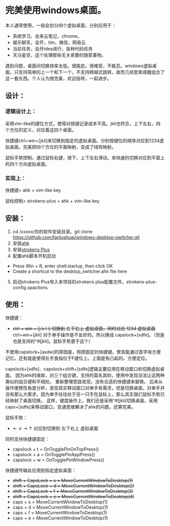 # 完美使用windows桌面。
本人通常使用，一般会划分四个虚拟桌面，分别应用于：
- 系统学习，会来云笔记，chrome。
- 娱乐聊天，会开，tim，微信，网易云
- 当前任务，会开idea进行，各种代码任务
- 天马星空，这个处理那些无关紧要的随意事物。

遇到问题，桌面间切换效率太低。很尴尬，很难受，不能忍。windows虚拟桌面，只支持简单的上一个和下一个，不支持跨越式跳转。故而几经思索琢磨组合了这一套东西。个人认为很完美，欢迎指导，一起进步。

## 设计：
### 逻辑设计上：
采用vim-like的键位方式，使得对按键记录成本不高。jkli也符合，上下左右，四个方位的定义，对应着这四个桌面。

快捷键ctrl+win+[jkli]来切换到指定的虚拟桌面。分别按键位的顺序对应到1234虚拟桌面。完美把四个方位的平面映射，变成了线性映射。

鼠标手势控制，通过鼠标右键，按下，上下左右滑动，来快速的切换对应到平面上的四个方向虚拟桌面。

### 实现上：

快捷键= ahk + vim-like key

鼠标控制= strokens-plus + ahk + vim-like key

## 安装：
1. cd /xxxxx/你的软件安装目录。git clone https://github.com/fanlushuai/windows-desktop-switcher.git
2. 安装[ahk](https://www.autohotkey.com/)
3. 安装[strokens Plus](https://www.strokesplus.com/downloads/)
4. 配置ahk脚本开机启动
- Press Win + R, enter shell:startup, then click OK
- Create a shortcut to the desktop_switcher.ahk file here
5. 启动strokens Plus导入本项目的strokens plus配置文件。strokens-plus-config.spactions

## 使用：
快捷键：
- ~~ctrl + win + [j k l i] 切换到 左下右上 虚拟桌面，同时对应 1234 虚拟桌面~~
ctrl+win+[jkli] 对于单手操作是不友好的。所以换成 capslock+[sdfe]。（但是也是支持的^#[jkli]。鼠标手势基于这个）

不使用capslock+[asdw]的原因是，照顾固定的快捷键。使其能通过首字母方便记忆。还有就是使得左手食指位于F键位上。上面是有凸起的。方便定位。

capslock+[sdfe]、capslock+shift+[sdfe]逻辑主要应用在移动窗口和切换虚拟桌面。
因为ahk的缘故，对三个组合键，支持的莫名其妙。使用中发现没法让这两种类似的组合键和平相处。
重新整理思路发现，没有合适的快捷键来替换。
后来从操作便携性角度分析，发现其实移动窗口对单手有需求，但是切换桌面，对单手并没有那么大需求，因为单手往往处于另一只手在鼠标上，那么其实我们鼠标手势已经映射了桌面切换。
这样，键盘操作上，我们还是采用^#[jkli]切换桌面，采用caps+[sdfe]来移动窗口，变通思维解决了ahk的问题。还算完美。

鼠标手势：
- ← ↓ → ↑ 对应到切换到  左下右上 虚拟桌面

同时支持快捷键固定：
- capslock + t = OnTogglePinOnTopPress()
- capslock + a = OnTogglePinAppPress()
- capslock + w = OnTogglePinWindowPress()

快捷键传输此应用到指定虚拟桌面：
- ~~shift + CapsLock + s = MoveCurrentWindowToDesktop(1)~~
- ~~shift + CapsLock + d = MoveCurrentWindowToDesktop(2)~~
- ~~shift + CapsLock + f = MoveCurrentWindowToDesktop(3)~~
- ~~shift + CapsLock + e = MoveCurrentWindowToDesktop(4)~~
- caps + s = MoveCurrentWindowToDesktop(1)
- caps + d = MoveCurrentWindowToDesktop(1)
- caps + f = MoveCurrentWindowToDesktop(1)
- caps + e = MoveCurrentWindowToDesktop(1)
